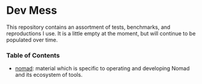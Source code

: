 # Dev Mess
This repository contains an assortment of tests, benchmarks, and reproductions I
use. It is a little empty at the moment, but will continue to be populated over
time.

### Table of Contents

* [nomad](./nomad): material which is specific to operating and developing Nomad
and its ecosystem of tools.
